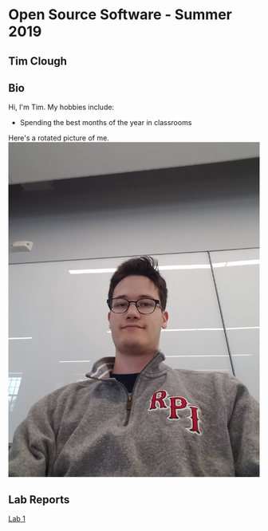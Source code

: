 # Open Source Software - Summer 2019
## Tim Clough

## Bio
Hi, I'm Tim. My hobbies include:
* Spending the best months of the year in classrooms

Here's a rotated picture of me.
![me](me.jpg)
## Lab Reports
[Lab 1](labs/lab-01/report.md)